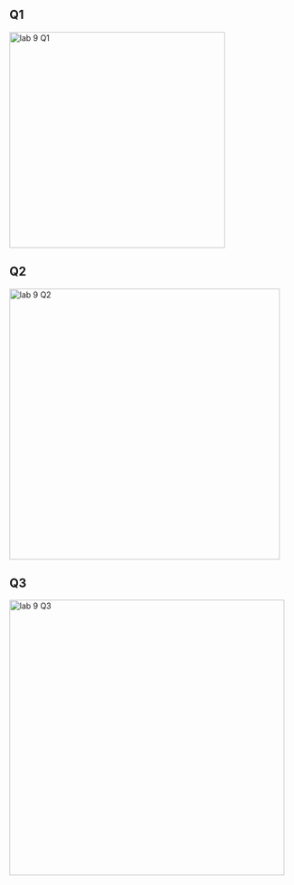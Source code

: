 ## Q1
<img width="381" alt="lab 9 Q1" src="https://github.com/saraali13/OOP/assets/142868034/255d016e-eef5-4efc-98b2-02665522e077">

## Q2
<img width="478" alt="lab 9 Q2" src="https://github.com/saraali13/OOP/assets/142868034/cdb2b8a8-0a06-4d79-8e97-28af0c63aa71">

## Q3
<img width="486" alt="lab 9 Q3" src="https://github.com/saraali13/OOP/assets/142868034/688d823b-9e63-42f0-b10c-ed4df8dcaade">

